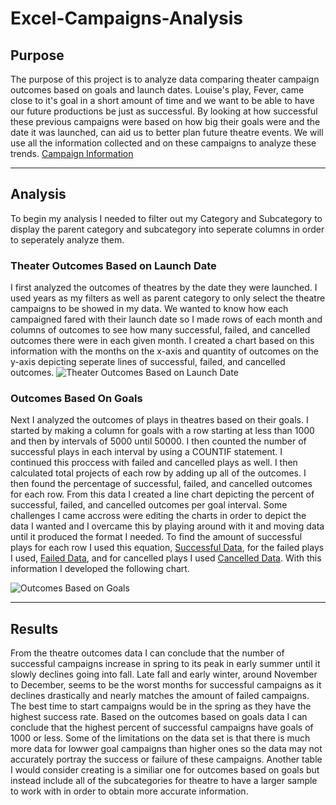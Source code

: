 # Excel-Campaigns-Analysis

## Purpose

  The purpose of this project is to analyze data comparing theater campaign outcomes based on goals and launch dates. Louise's play, Fever, came close to it's goal in a short amount of time and we want to be able to have our future productions be just as successful. By looking at how successful these previous campaigns were based on how big their goals were and the date it was launched, can aid us to better plan future theatre events. We will use all the information collected and on these campaigns to analyze these trends. [Campaign Information](https://github.com/evanbruno617/kickstarter-excel-data/blob/main/Kickstarter_Challenge_Data.xlsx)

--- 

## Analysis

  To begin my analysis I needed to filter out my Category and Subcategory to display the parent category and subcategory into seperate columns in order to seperately analyze them. 
  
### Theater Outcomes Based on Launch Date

  I first analyzed the outcomes of theatres by the date they were launched. I used years as my filters as well as parent category to only select the theatre campaigns to be showed in my data. We wanted to know how each campaigned fared with their launch date so I made rows of each month and columns of outcomes to see how many successful, failed, and cancelled outcomes there were in each given month. I created a chart based on this information with the months on the x-axis and  quantity of outcomes on the y-axis depicting seperate lines of successful, failed, and cancelled outcomes. ![Theater Outcomes Based on Launch Date](https://raw.githubusercontent.com/evanbruno617/kickstarter-excel-data/main/Resources/Theater_Outcomes_vs_Launch.png)
  
### Outcomes Based On Goals

  Next I analyzed the outcomes of plays in theatres based on their goals. I started by making a column for goals with a row starting at less than 1000 and then by intervals of 5000 until 50000. I then counted the number of successful plays in each interval by using a COUNTIF statement. I continued this proccess with failed and cancelled plays as well. I then calculated total projects of each row by adding up all of the outcomes. I then found the percentage of successful, failed, and cancelled outcomes for each row. From this data I created a line chart depicting the percent of successful, failed, and cancelled outcomes per goal interval. Some challenges I came accross were editing the charts in order to depict the data I wanted and I overcame this by playing around with it and moving data until it produced the format I needed. To find the amount of successful plays for each row I used this equation, [Successful Data](https://github.com/evanbruno617/kickstarter-excel-data/blob/main/Resources/Screen%20Shot%202022-02-06%20at%206.27.54%20PM.png), for the failed plays I used, [Failed Data](https://github.com/evanbruno617/kickstarter-excel-data/blob/main/Resources/Screen%20Shot%202022-02-06%20at%206.27.21%20PM.png), and for cancelled plays I used [Cancelled Data](https://github.com/evanbruno617/kickstarter-excel-data/blob/main/Resources/Screen%20Shot%202022-02-06%20at%206.26.17%20PM.png). With this information I developed the following chart. 
  
  
![Outcomes Based on Goals](https://raw.githubusercontent.com/evanbruno617/kickstarter-excel-data/main/Resources/Outcomes_vs_Goals.png)
  
---

## Results

  From the theatre outcomes data I can conclude that the number of successful campaigns increase in spring to its peak in early summer until it slowly declines going into fall. Late fall and early winter, around November to December, seems to be the worst months for successful campaigns as it declines drastically and nearly matches the amount of failed campaigns. The best time to start campaigns would be in the spring as they have the highest success rate. Based on the outcomes based on goals data I can conclude that the highest percent of successful campaigns have goals of 1000 or less. Some of the limitations on the data set is that there is much more data for lowwer goal campaigns than higher ones so the data may not accurately portray the success or failure of these campaigns. Another table I would consider creating is a similiar one for outcomes based on goals but instead include all of the subcategories for theatre to have a larger sample to work with in order to obtain more accurate information. 
  

